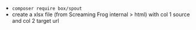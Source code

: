 - ```composer require box/spout```
- create a xlsx file (from Screaming Frog internal > html) with col 1 source and col 2 target url